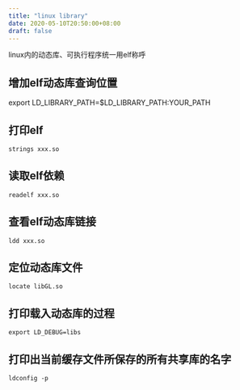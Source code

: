 ```yaml
---
title: "linux library"
date: 2020-05-10T20:50:00+08:00
draft: false
---
```


linux内的动态库、可执行程序统一用elf称呼

## 增加elf动态库查询位置
export LD_LIBRARY_PATH=$LD_LIBRARY_PATH:YOUR_PATH

## 打印elf
`strings xxx.so`

## 读取elf依赖
`readelf xxx.so`

## 查看elf动态库链接
`ldd xxx.so`

## 定位动态库文件
`locate libGL.so`

## 打印载入动态库的过程
`export LD_DEBUG=libs`

## 打印出当前缓存文件所保存的所有共享库的名字
`ldconfig -p`
